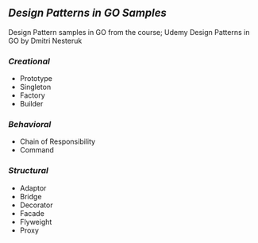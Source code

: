 ## *Design Patterns in GO Samples* 

Design Pattern samples in GO from the course; Udemy Design Patterns in GO by Dmitri Nesteruk

### *Creational*

* Prototype
* Singleton
* Factory
* Builder

### *Behavioral*

* Chain of Responsibility
* Command
    
### *Structural*

* Adaptor
* Bridge
* Decorator
* Facade
* Flyweight
* Proxy
